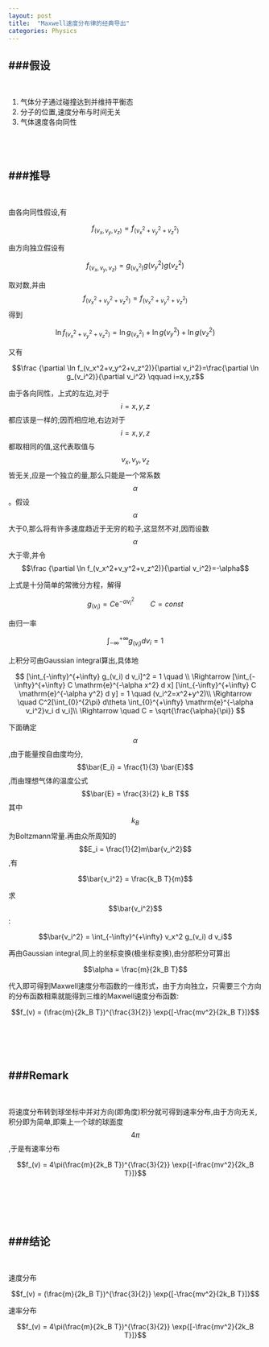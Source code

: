 ```yaml
---
layout: post
title:  "Maxwell速度分布律的经典导出"
categories: Physics
---
```


<!--Mathjax-->
<script src='http://cdn.bootcss.com/mathjax/2.5.1/MathJax.js?config=TeX-AMS-MML_HTMLorMML'></script>

###假设
----------------  
<br/>

1. 气体分子通过碰撞达到并维持平衡态
2. 分子的位置,速度分布与时间无关
3. 气体速度各向同性
<br><br><br><br/>

###推导
----------------
<br/>

由各向同性假设,有

$$f_(v_x,v_y,v_z)=f_(v_x^2+v_y^2+v_z^2)$$

由方向独立假设有

$$f_(v_x,v_y,v_z)=g_(v_x^2)g(v_y^2)g(v_z^2)$$

取对数,并由$$f_(v_x^2+v_y^2+v_z^2)=f_(v_x^2+v_y^2+v_z^2)$$得到

$$\ln f_(v_x^2+v_y^2+v_z^2)=\ln g_(v_x^2)+\ln g(v_y^2)+\ln g(v_z^2)$$

又有

$$\frac {\partial \ln f_(v_x^2+v_y^2+v_z^2)}{\partial v_i^2}=\frac{\partial \ln g_(v_i^2)}{\partial v_i^2} \qquad i=x,y,z$$

由于各向同性，上式的左边,对于$$i=x,y,z$$都应该是一样的;因而相应地,右边对于$$i=x,y,z$$都取相同的值,这代表取值与$$v_x,v_y,v_z$$皆无关,应是一个独立的量,那么只能是一个常系数$$\alpha$$。假设$$\alpha$$大于0,那么将有许多速度趋近于无穷的粒子,这显然不对,因而设数$$\alpha$$大于零,并令$$\frac {\partial \ln f_(v_x^2+v_y^2+v_z^2)}{\partial v_i^2}=-\alpha$$

上式是十分简单的常微分方程，解得

$$g_(v_i)=C \mathrm{e}^{-\alpha v_i^2} \qquad C = const$$

由归一率

$$\int_{-\infty}^{+\infty} g_(v_i) d v_i = 1 $$ 

上积分可由Gaussian integral算出,具体地

$$
[\int_{-\infty}^{+\infty} g_(v_i) d v_i]^2 = 1 \quad  \\
\Rightarrow [\int_{-\infty}^{+\infty} C \mathrm{e}^{-\alpha x^2} d x] [\int_{-\infty}^{+\infty} C \mathrm{e}^{-\alpha y^2} d y] = 1 \quad (v_i^2=x^2+y^2)\\
\Rightarrow \quad C^2[\int_{0}^{2\pi} d\theta \int_{0}^{+\infty} \mathrm{e}^{-\alpha v_i^2}v_i d v_i]\\
\Rightarrow \quad C = \sqrt{\frac{\alpha}{\pi}}
$$ 

下面确定$$\alpha$$,由于能量按自由度均分,$$\bar{E_i} = \frac{1}{3} \bar{E}$$,而由理想气体的温度公式$$\bar{E} = \frac{3}{2} k_B T$$其中$$k_B$$为Boltzmann常量.再由众所周知的$$E_i = \frac{1}{2}m\bar{v_i^2}$$,有

$$\bar{v_i^2} = \frac{k_B T}{m}$$

求$$\bar{v_i^2}$$:

$$\bar{v_i^2} = \int_{-\infty}^{+\infty} v_x^2 g_(v_i) d v_i$$

再由Gaussian integral,同上的坐标变换(极坐标变换),由分部积分可算出

$$\alpha = \frac{m}{2k_B T}$$

代入即可得到Maxwell速度分布函数的一维形式，由于方向独立，只需要三个方向的分布函数相乘就能得到三维的Maxwell速度分布函数:

$$f_(v) = (\frac{m}{2k_B T})^{\frac{3}{2}} \exp{[-\frac{mv^2}{2k_B T}]}$$
<br><br><br><br/>

###Remark
-----------------
<br/>

将速度分布转到球坐标中并对方向(即角度)积分就可得到速率分布,由于方向无关,积分即为简单,即乘上一个球的球面度$$4\pi$$,于是有速率分布

$$f_(v) = 4\pi(\frac{m}{2k_B T})^{\frac{3}{2}} \exp{[-\frac{mv^2}{2k_B T}]}$$

<br><br><br><br/>

###结论
-----------------
<br/>

速度分布

$$f_(v) = (\frac{m}{2k_B T})^{\frac{3}{2}} \exp{[-\frac{mv^2}{2k_B T}]}$$

速率分布

$$f_(v) = 4\pi(\frac{m}{2k_B T})^{\frac{3}{2}} \exp{[-\frac{mv^2}{2k_B T}]}$$
